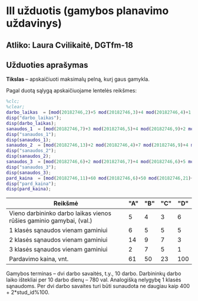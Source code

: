 # III užduotis (gamybos planavimo uždavinys)
## Atliko: Laura Cvilikaitė, DGTfm-18

## Užduoties aprašymas
**Tikslas** – apskaičiuoti maksimalų pelną, kurį gaus gamykla.

Pagal duotą sąlygą apskaičiuojame lentelės reikšmes:

```Matlab
%clc;
%clear;
darbo_laikas  = [mod(20182746,2)+5 mod(20182746,3)+4 mod(20182746,4)+1 mod(20182746,5)+5];
disp("darbo_laikas");
disp(darbo_laikas);
sanaudos_1  = [mod(20182746,7)+3 mod(20182746,5)+4 mod(20182746,9)+2 mod(20182746,3)+5];
disp("sanaudos_1");
disp(sanaudos_1);
sanaudos_2  = [mod(20182746,13)+2 mod(20182746,4)+7 mod(20182746,9)+4 mod(20182746,3)+3];
disp("sanaudos_2");
disp(sanaudos_2);
sanaudos_3  = [mod(20182746,6)+2 mod(20182746,7)+4 mod(20182746,6)+5 mod(20182746,3)+1];
disp("sanaudos_3");
disp(sanaudos_3);
pard_kaina  = [mod(20182746,11)+60 mod(20182746,6)+50 mod(20182746,21)+20 mod(20182746,36)+70];
disp("pard_kaina");
disp(pard_kaina);
```
Reikšmė  | "A" | "B" | "C" | "D" |
 ---- | ---- | ---- |  ---- | ---- | 
Vieno darbininko darbo laikas vienos rūšies gaminio gamybai, (val.) | 5   |  4  |   3  |   6
1 klasės sąnaudos vienam gaminiui | 6  |   5  |   5 |    5
2 klasės sąnaudos vienam gaminiui | 14  |   9  |   7  |   3
3 klasės sąnaudos vienam gaminiui | 2  |   7   |  5  |   1
Pardavimo kaina, vnt. | 61  |  50  |  23  | 100

Gamybos terminas – dvi darbo savaitės, t.y., 10 darbo. Darbininkų darbo laiko ištekliai per 10 darbo dienų – 780 val.
Analogišką nelygybę 1 klasės sąnaudoms. Per dvi darbo savaites turi būti sunaudota ne daugiau kaip 400 + 2*stud_id%100.
